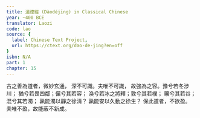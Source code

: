 ```yaml
---
title: 道德經 (Dàodéjīng) in Classical Chinese
year: ~400 BCE
translator: Laozi
code: lao
source: {
  label: Chinese Text Project,
  url: https://ctext.org/dao-de-jing?en=off
}
isbn: N/A
part: 1
chapter: 15
---
```

古之善為道者，微妙玄通，
深不可識。夫唯不可識，
故強為之容。豫兮若冬涉川；
猶兮若畏四鄰；儼兮其若容；
渙兮若冰之將釋；敦兮其若樸；
曠兮其若谷；混兮其若濁；
孰能濁以靜之徐清？
孰能安以久動之徐生？
保此道者，不欲盈。
夫唯不盈，故能蔽不新成。
